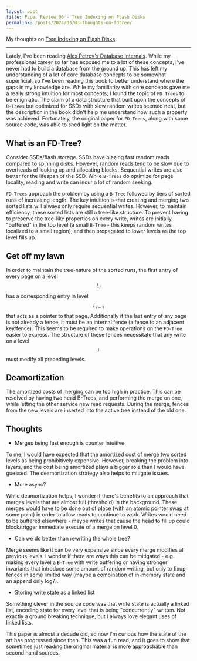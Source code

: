 ```yaml
---
layout: post
title: Paper Review 06 - Tree Indexing on Flash Disks
permalink: /posts/2024/03/03-thoughts-on-fdtree/
---
```


My thoughts on [Tree Indexing on Flash Disks](https://cse.hkust.edu.hk/catalac/users/yinanli/paper/fdtree_icde09.pdf)

---

Lately, I've been reading [Alex Petrov's Database
Internals](https://www.databass.dev/). While my professional career so far has
exposed me to a lot of these concepts, I've never had to build a database from
the ground up. This has left my understanding of a lot of core database concepts
to be somewhat superficial, so I've been reading this book to better understand
where the gaps in my knowledge are. While my familiarity with core concepts gave
me a really strong intuition for most concepts, I found the topic of `FD Trees`
to be enigmatic. The claim of a data structure that built upon the concepts of
`B-Trees` but optimized for SSDs with slow random writes seemed neat, but the
description in the book didn't help me understand how such a property was
achieved. Fortunately, the original paper for `FD-Trees`, along with some source
code, was able to shed light on the matter.

## What is an FD-Tree?

Consider SSDs/flash storage. SSDs have blazing fast random reads compared to
spinning disks. However, random reads tend to be slow due to overheads of
looking up and allocating blocks. Sequential writes are also better for the
lifespan of the SSD. While `B-Trees` do optimize for page locality, reading and
write can incur a lot of random seeking.

`FD-Trees` approach the problem by using a `B-Tree` followed by tiers of sorted
runs of increasing length. The key intuition is that creating and merging two
sorted lists will always only require sequential writes. However, to maintain
efficiency, these sorted lists are still a tree-like structure. To prevent
having to preserve the tree-like properties on every write, writes are initially
"buffered" in the top level (a small `B-Tree` - this keeps random writes
localized to a small region), and then propagated to lower levels as the top
level fills up.

## Get off my lawn

In order to maintain the tree-nature of the sorted runs, the first entry of
every page on a level $$L_i$$ has a corresponding entry in level $$L_{i-1}$$
that acts as a pointer to that page. Additionally if the last entry of any page
is not already a fence, it must be an internal fence (a fence to an adjacent
key/fence). This seems to be required to make operations on the `FD-Tree` easier
to express. The structure of these fences necessitate that any write on a level
$$i$$ must modify all preceding levels.

## Deamortization

The amortized costs of merging can be too high in practice. This can be resolved
by having two head B-Trees, and performing the merge on one, while letting the
other service new read requests. During the merge, fences from the new levels
are inserted into the active tree instead of the old one.

## Thoughts

- Merges being fast enough is counter intuitive

To me, I would have expected that the amortized cost of merge two sorted levels
as being prohibitively expensive. However, breaking the problem into layers, and
the cost being amortized plays a bigger role than I would have guessed. The
deamortization strategy also helps to mitigate issues.

- More async?

While deamortization helps, I wonder if there's benefits to an approach that
merges levels that are almost full (threshold) in the background. These merges
would have to be done out of place (with an atomic pointer swap at some point)
in order to allow reads to continue to work. Writes would need to be buffered
elsewhere - maybe writes that cause the head to fill up could block/trigger
immediate execute of a merge on level 0.

- Can we do better than rewriting the whole tree?

Merge seems like it can be very expensive since every merge modifies all
previous levels. I wonder if there are ways this can be mitigated - e.g. making
every level a `B-Tree` with write buffering or having stronger invariants that
introduce some amount of random writing, but only to fixup fences in some
limited way (maybe a combination of in-memory state and an append only log?).

- Storing write state as a linked list

Something clever in the source code was that write state is actually a linked
list, encoding state for every level that is being "concurrently" written. Not
exactly a ground breaking technique, but I always love elegant uses of linked
lists.

This paper is almost a decade old, so now I'm curious how the state of the art
has progressed since then. This was a fun read, and it goes to show that
sometimes just reading the original material is more approachable than second
hand sources.
